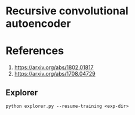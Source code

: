 # Recursive convolutional autoencoder

# References
1. https://arxiv.org/abs/1802.01817
2. https://arxiv.org/abs/1708.04729

## Explorer

```
python explorer.py --resume-training <exp-dir>
```
